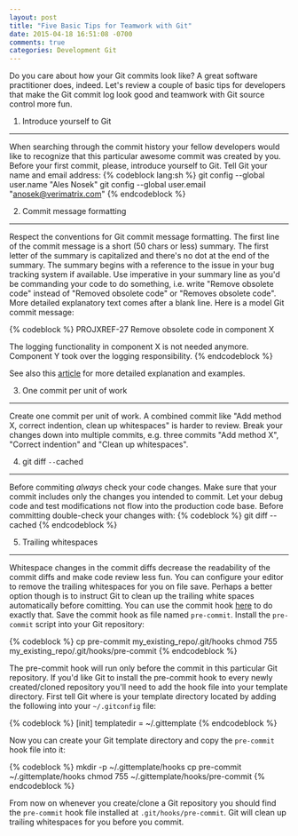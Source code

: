 ```yaml
---
layout: post
title: "Five Basic Tips for Teamwork with Git"
date: 2015-04-18 16:51:08 -0700
comments: true
categories: Development Git
---
```

Do you care about how your Git commits look like? A great software practitioner does, indeed. Let's review a couple of basic tips for developers that make the Git commit log look good and teamwork with Git source control more fun.
<!-- more -->

1) Introduce yourself to Git
----------------------------

When searching through the commit history your fellow developers would like to recognize that this particular awesome commit was created by you. Before your first commit, please, introduce yourself to Git. Tell Git your name and email address:
{% codeblock lang:sh %}
git config --global user.name "Ales Nosek"
git config --global user.email "anosek@verimatrix.com"
{% endcodeblock %}

2) Commit message formatting
----------------------------

Respect the conventions for Git commit message formatting. The first line of the commit message is a short (50 chars or less) summary. The first letter of the summary is capitalized and there's no dot at the end of the summary. The summary begins with a reference to the issue in your bug tracking system if available. Use imperative in your summary line as you'd be commanding your code to do something, i.e. write "Remove obsolete code" instead of "Removed obsolete code" or "Removes obsolete code". More detailed explanatory text comes after a blank line. Here is a model Git commit message:

{% codeblock %}
PROJXREF-27 Remove obsolete code in component X
    
The logging functionality in component X is not needed anymore.
Component Y took over the logging responsibility.
{% endcodeblock %}

See also this [article](http://chris.beams.io/posts/git-commit/ "How to Write a Git Commit Message") for more detailed explanation and examples.

3) One commit per unit of work
------------------------------

Create one commit per unit of work. A combined commit like "Add method X, correct indention, clean up whitespaces" is harder to review. Break your changes down into multiple commits, e.g. three commits "Add method X", "Correct indention" and "Clean up whitespaces".

4) git diff `--`cached
-----------------------

Before commiting *always* check your code changes. Make sure that your commit includes only the changes you intended to commit. Let your debug code and test modifications not flow into the production code base. Before committing double-check your changes with:
{% codeblock %}
git diff --cached
{% endcodeblock %}

5) Trailing whitespaces
-----------------------

Whitespace changes in the commit diffs decrease the readability of the commit diffs and make code review less fun. You can configure your editor to remove the trailing whitespaces for you on file save. Perhaps a better option though is to instruct Git to clean up the trailing white spaces automatically before comitting. You can use the commit hook [here](http://stackoverflow.com/questions/591923/make-git-automatically-remove-trailing-whitespace-before-committing/3516525#3516525 "Make git automatically remove trailing whitespace before committing") to do exactly that. Save the commit hook as file named `pre-commit`. Install the `pre-commit` script into your Git repository:

{% codeblock %}
cp pre-commit my_existing_repo/.git/hooks
chmod 755 my_existing_repo/.git/hooks/pre-commit
{% endcodeblock %}

The pre-commit hook will run only before the commit in this particular Git repository. If you'd like Git to install the pre-commit hook to every newly created/cloned repository you'll need to add the hook file into your template directory. First tell Git where is your template directory located by adding the following into your `~/.gitconfig` file:

{% codeblock %}
[init]
        templatedir = ~/.gittemplate
{% endcodeblock %}

Now you can create your Git template directory and copy the `pre-commit` hook file into it:

{% codeblock %}
mkdir -p ~/.gittemplate/hooks
cp pre-commit ~/.gittemplate/hooks
chmod 755 ~/.gittemplate/hooks/pre-commit
{% endcodeblock %}

From now on whenever you create/clone a Git repository you should find the `pre-commit` hook file installed at `.git/hooks/pre-commit`. Git will clean up trailing whitespaces for you before you commit.
